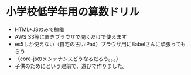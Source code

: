 
# 小学校低学年用の算数ドリル

- HTML+JSのみで稼働
 - AWS S3等に置きブラウザで開くだけで使えます
 - es5しか使えない（自宅の古いiPad）ブラウザ用にBabelさんに頑張ってもらう
  - （core-jsのメンテナンスどうなるだろう。。。）
- 子供のためにという建前で、遊びで作りました。

